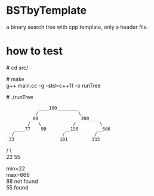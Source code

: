 # BSTbyTemplate
a binary search tree with cpp template, only a header file.

# how to test
\# cd src/

\# make  
g++ main.cc -g -std=c++11 -o runTree

\# ./runTree  

                ____100________  
               /               \  
             _89              __200____  
            /   \            /         \  
       ____77    99       __150       __666  
      /                  /           /  
    _33                 101         333  
   /   \  
  22    55  
    
  min=22  
  max=666  
  88 not found  
  55 found  

